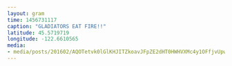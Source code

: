 ```yaml
---
layout: gram
time: 1456731117
caption: "GLADIATORS EAT FIRE!!"
latitude: 45.5719719
longitude: -122.6610565
media:
- media/posts/201602/AQOTetvk0lGlKHJITZkoavJFpZE2dHT0HWHVXMc4y1OFfjvUpwUTkn9Zq6JDQytAnzQXHyvFHBt7L0oXizaagvM7xK4QogY201lLh4M_17844777130109894.mp4
---
```


